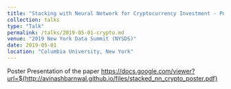 ```yaml
---
title: "Stacking with Neural Network for Cryptocurrency Investment - Poster"
collection: talks
type: "Talk"
permalink: /talks/2019-05-01-crypto.md
venue: "2019 New York Data Summit (NYSDS)"
date: 2019-05-01
location: "Columbia University, New York"
---
```


Poster Presentation of the paper 
https://docs.google.com/viewer?url=${http://avinashbarnwal.github.io/files/stacked_nn_crypto_poster.pdf}
